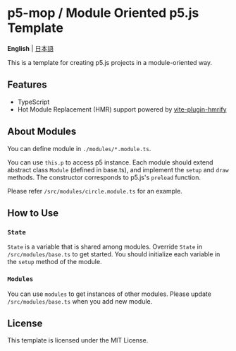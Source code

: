 # p5-mop / Module Oriented p5.js Template

**English** | [日本語](./README.ja.md)

This is a template for creating p5.js projects in a module-oriented way.

## Features

- TypeScript
- Hot Module Replacement (HMR) support powered by [vite-plugin-hmrify](https://github.com/sevenc-nanashi/vite-plugin-hmrify)

## About Modules

You can define module in `./modules/*.module.ts`.

You can use `this.p` to access p5 instance.
Each module should extend abstract class `Module` (defined in base.ts), and implement the `setup` and `draw` methods.
The constructor corresponds to p5.js's `preload` function.

Please refer `/src/modules/circle.module.ts` for an example.

## How to Use

### `State`

`State` is a variable that is shared among modules.
Override `State` in `/src/modules/base.ts` to get started.
You should initialize each variable in the `setup` method of the module.

### `Modules`

You can use `modules` to get instances of other modules.
Please update `/src/modules/base.ts` when you add new module.

## License

This template is licensed under the MIT License.
